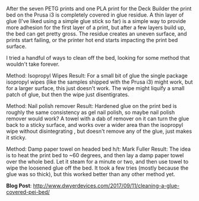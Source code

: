 After the seven PETG prints and one PLA print for the Deck Builder the print bed on the Prusa i3 is completely covered in glue residue. A thin layer of glue (I've liked using a simple glue stick so far) is a simple way to provide more adhesion for the first layer of a print, but after a few layers build up, the bed can get pretty gross. The residue creates an uneven surface, and prints start failing, or the printer hot end starts impacting the print bed surface.


I tried a handful of ways to clean off the bed, looking for some method that wouldn't take forever.

Method: Isopropyl Wipes
Result: For a small bit of glue the single package isopropyl wipes (like the samples shipped with the Prusa i3) might work, but for a larger surface, this just doesn't work. The wipe might liquify a small patch of glue, but then the wipe just disentigrates.

Method: Nail polish remover
Result: Hardened glue on the print bed is roughly the same consistency as gel nail polish, so maybe nail polish remover would work? A towel with a dab of remover on it can turn the glue back to a sticky surface, and works over a wider area than the isopropyl wipe without disintegrating , but doesn't remove any of the glue, just makes it sticky.

Method: Damp paper towel on headed bed h/t: Mark Fuller
Result: The idea is to heat the print bed to ~60 degrees, and then lay a damp paper towel over the whole bed. Let it steam for a minute or two, and then use towel to wipe the loosened glue off the bed. It took a few tries (mostly because the glue was so thick), but this worked better than any other method yet.

**Blog Post**: http://www.dwyerdevices.com/2017/09/11/cleaning-a-glue-covered-pei-bed/